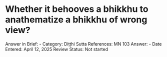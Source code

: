 # Whether it behooves a bhikkhu to anathematize a bhikkhu of wrong view?

Answer in Brief: -
 Category: Diṭṭhi
Sutta References: MN 103
Answer: -
Date Entered: April 12, 2025
Review Status: Not started